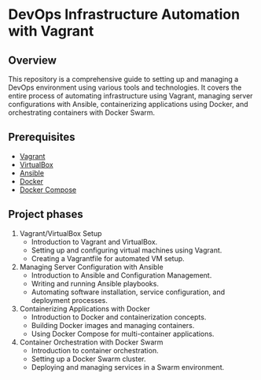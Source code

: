 # DevOps Infrastructure Automation with Vagrant

## Overview

This repository is a comprehensive guide to setting up and managing a DevOps environment using various tools and technologies. It covers the entire process of automating infrastructure using Vagrant, managing server configurations with Ansible, containerizing applications using Docker, and orchestrating containers with Docker Swarm.

## Prerequisites
- [Vagrant](https://www.vagrantup.com/downloads)
- [VirtualBox](https://www.virtualbox.org/wiki/Downloads)
- [Ansible](https://docs.ansible.com/ansible/latest/installation_guide/intro_installation.html)
- [Docker](https://docs.docker.com/get-docker/)
- [Docker Compose](https://docs.docker.com/compose/install/)

## Project phases
1. Vagrant/VirtualBox Setup
   - Introduction to Vagrant and VirtualBox.
   - Setting up and configuring virtual machines using Vagrant.
   - Creating a Vagrantfile for automated VM setup.
2. Managing Server Configuration with Ansible
   - Introduction to Ansible and Configuration Management.
   - Writing and running Ansible playbooks.
   - Automating software installation, service configuration, and deployment processes.
3. Containerizing Applications with Docker
   - Introduction to Docker and containerization concepts.
   - Building Docker images and managing containers.
   - Using Docker Compose for multi-container applications.
4. Container Orchestration with Docker Swarm
   - Introduction to container orchestration.
   - Setting up a Docker Swarm cluster.
   - Deploying and managing services in a Swarm environment.